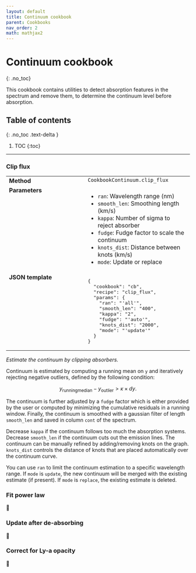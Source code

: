 ```yaml
---
layout: default
title: Continuum cookbook
parent: Cookbooks
nav_order: 2
math: mathjax2
---
```


# Continuum cookbook
{: .no_toc}

This cookbook contains utilities to detect absorption features in the spectrum and remove them, to determine the continuum level before absorption.


## Table of contents
{: .no_toc .text-delta }

1. TOC
{:toc}
---

###  Clip flux
<table>
  <tbody>
    <tr>
      <td style="vertical-align:top;width:200px"><strong>Method</strong></td>
      <td style="vertical-align:top"><code>CookbookContinuum.clip_flux</code></td>
    </tr>
    <tr>
      <td style="vertical-align:top"><strong>Parameters</strong></td>
      <td style="vertical-align:top">
        <ul>
          <li><code>ran</code>: Wavelength range (nm)</li>
          <li><code>smooth_len</code>: Smoothing length (km/s)</li>
          <li><code>kappa</code>: Number of sigma to reject absorber</li>
          <li><code>fudge</code>: Fudge factor to scale the continuum</li>
          <li><code>knots_dist</code>: Distance between knots (km/s)</li>
          <li><code>mode</code>: Update or replace</li>
        </ul>
      </td>
    </tr>
    <tr>
      <td style="vertical-align:top;width:200px"><strong>JSON template</strong></td>
      <td style="vertical-align:top"><pre>
{
  "cookbook": "cb",
  "recipe": "clip_flux",
  "params": {
    "ran": "'all'",
    "smooth_len": "400",
    "kappa": "2",
    "fudge": "'auto'",
    "knots_dist": "2000",
    "mode": "'update'"
  }
}    </pre></td>
    </tr>
  </tbody>
</table>

*Estimate the continuum by clipping absorbers.*

Continuum is estimated by computing a running mean on `y` and iteratively rejecting negative outliers, defined by the following condition:

```math
y_\mathrm{running median} - y_\mathrm{outlier} > \kappa\times dy.
```

The continuum is further adjusted by a `fudge` factor which is either provided by the user or computed by minimizing the cumulative residuals in a running window. Finally, the continuum is smoothed with a gaussian filter of length `smooth_len` and saved in column `cont` of the spectrum.

Decrease `kappa` if the continuum follows too much the absorption systems. Decrease `smooth_len` if the continuum cuts out the emission lines. The continuum can be manually refined by adding/removing knots on the graph. `knots_dist` controls the distance of knots that are placed automatically over the continuum curve.

You can use `ran` to limit the continuum estimation to a specific wavelength range. If `mode` is `update`, the new continuum will be merged with the existing estimate (if present). If `mode` is `replace`, the existing estimate is deleted.

###  Fit power law

🚧

###  Update after de-absorbing

🚧

###  Correct for Ly-a opacity

🚧
